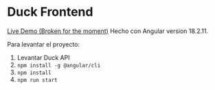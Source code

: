 # Duck Frontend

[Live Demo (Broken for the moment)](https://duck-web.vercel.app)
Hecho con Angular version 18.2.11.

Para levantar el proyecto:
1. Levantar Duck API
2. `npm install -g @angular/cli`
3. `npm install`
4. `npm run start`

